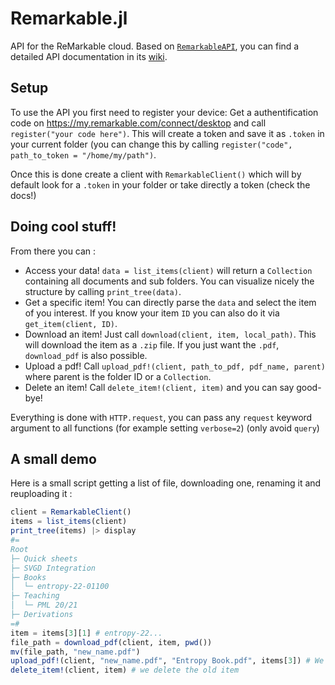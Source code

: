 # Remarkable.jl

API for the ReMarkable cloud. Based on [`RemarkableAPI`](https://github.com/splitbrain/ReMarkableAPI), you can find a detailed API documentation in its [wiki](https://github.com/splitbrain/ReMarkableAPI/wiki).

## Setup

To use the API you first need to register your device:
Get a authentification code on https://my.remarkable.com/connect/desktop and call `register("your code here")`. This will create a token and save it as `.token` in your current folder (you can change this by calling `register("code", path_to_token = "/home/my/path")`.

Once this is done create a client with `RemarkableClient()` which will by default look for a `.token` in your folder or take directly a token (check the docs!)

## Doing cool stuff!

From there you can :
- Access your data! `data = list_items(client)` will return a `Collection` containing all documents and sub folders. You can visualize nicely the structure by calling `print_tree(data)`.
- Get a specific item! You can directly parse the `data` and select the item of you interest. If you know your item `ID` you can also do it via `get_item(client, ID)`.
- Download an item! Just call `download(client, item, local_path)`.
This will download the item as a `.zip` file. If you just want the `.pdf`, `download_pdf` is also possible.
- Upload a pdf! Call `upload_pdf!(client, path_to_pdf, pdf_name, parent)` where parent is the folder ID or a `Collection`.
- Delete an item! Call `delete_item!(client, item)` and you can say good-bye!

Everything is done with `HTTP.request`, you can pass any `request` keyword argument to all functions (for example setting `verbose=2`) (only avoid `query`)

## A small demo

Here is a small script getting a list of file, downloading one, renaming it and reuploading it :

```julia
client = RemarkableClient()
items = list_items(client)
print_tree(items) |> display
#= 
Root
├─ Quick sheets
├─ SVGD Integration
├─ Books
│  └─ entropy-22-01100
├─ Teaching
│  └─ PML 20/21
├─ Derivations
=#
item = items[3][1] # entropy-22...
file_path = download_pdf(client, item, pwd())
mv(file_path, "new_name.pdf")
upload_pdf!(client, "new_name.pdf", "Entropy Book.pdf", items[3]) # We reupload in the same location
delete_item!(client, item) # we delete the old item
```
